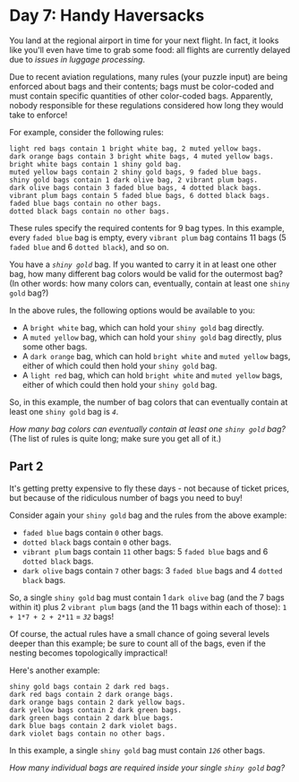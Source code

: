 # Day 7: Handy Haversacks

You land at the regional airport in time for your next flight. In fact, it looks
like you'll even have time to grab some food: all flights are currently delayed
due to *issues in luggage processing*.

Due to recent aviation regulations, many rules (your puzzle input) are being
enforced about bags and their contents; bags must be color-coded and must
contain specific quantities of other color-coded bags. Apparently, nobody
responsible for these regulations considered how long they would take to
enforce!

For example, consider the following rules:

```
light red bags contain 1 bright white bag, 2 muted yellow bags.
dark orange bags contain 3 bright white bags, 4 muted yellow bags.
bright white bags contain 1 shiny gold bag.
muted yellow bags contain 2 shiny gold bags, 9 faded blue bags.
shiny gold bags contain 1 dark olive bag, 2 vibrant plum bags.
dark olive bags contain 3 faded blue bags, 4 dotted black bags.
vibrant plum bags contain 5 faded blue bags, 6 dotted black bags.
faded blue bags contain no other bags.
dotted black bags contain no other bags.
```

These rules specify the required contents for 9 bag types. In this example,
every `faded blue` bag is empty, every `vibrant plum` bag contains 11 bags (5
`faded blue` and 6 `dotted black`), and so on.

You have a *`shiny gold`* bag. If you wanted to carry it in at least one other
bag, how many different bag colors would be valid for the outermost bag? (In
other words: how many colors can, eventually, contain at least one `shiny gold`
bag?)

In the above rules, the following options would be available to you:

  * A `bright white` bag, which can hold your `shiny gold` bag directly.
  * A `muted yellow` bag, which can hold your `shiny gold` bag directly, plus
    some other bags.
  * A `dark orange` bag, which can hold `bright white` and `muted yellow` bags,
    either of which could then hold your `shiny gold` bag.
  * A `light red` bag, which can hold `bright white` and `muted yellow` bags,
    either of which could then hold your `shiny gold` bag.

So, in this example, the number of bag colors that can eventually contain at
least one `shiny gold` bag is *`4`*.

*How many bag colors can eventually contain at least one `shiny gold` bag?* (The
list of rules is quite long; make sure you get all of it.)

## Part 2

It's getting pretty expensive to fly these days - not because of ticket prices,
but because of the ridiculous number of bags you need to buy!

Consider again your `shiny gold` bag and the rules from the above example:

  * `faded blue` bags contain `0` other bags.
  * `dotted black` bags contain `0` other bags.
  * `vibrant plum` bags contain `11` other bags: 5 `faded blue` bags and 6
    `dotted black` bags.
  * `dark olive` bags contain `7` other bags: 3 `faded blue` bags and 4 `dotted
    black` bags.

So, a single `shiny gold` bag must contain 1 `dark olive` bag (and the 7 bags
within it) plus 2 `vibrant plum` bags (and the 11 bags within each of those):
`1 + 1*7 + 2 + 2*11` = *`32`* bags!

Of course, the actual rules have a small chance of going several levels deeper
than this example; be sure to count all of the bags, even if the nesting becomes
topologically impractical!

Here's another example:

```
shiny gold bags contain 2 dark red bags.
dark red bags contain 2 dark orange bags.
dark orange bags contain 2 dark yellow bags.
dark yellow bags contain 2 dark green bags.
dark green bags contain 2 dark blue bags.
dark blue bags contain 2 dark violet bags.
dark violet bags contain no other bags.
```

In this example, a single `shiny gold` bag must contain *`126`* other bags.

*How many individual bags are required inside your single `shiny gold` bag?*
